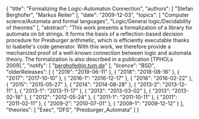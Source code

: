 {
    "title": "Formalizing the Logic-Automaton Connection",
    "authors": [
        "Stefan Berghofer",
        "Markus Reiter"
    ],
    "date": "2009-12-03",
    "topics": [
        "Computer science/Automata and formal languages",
        "Logic/General logic/Decidability of theories"
    ],
    "abstract": "This work presents a formalization of a library for automata on bit strings. It forms the basis of a reflection-based decision procedure for Presburger arithmetic, which is efficiently executable thanks to Isabelle's code generator. With this work, we therefore provide a mechanized proof of a well-known connection between logic and automata theory. The formalization is also described in a publication [TPHOLs 2009].",
    "notify": [
        "berghofe@in.tum.de"
    ],
    "licence": "BSD",
    "olderReleases": [
        {
            "2019": "2019-06-11"
        },
        {
            "2018": "2018-08-16"
        },
        {
            "2017": "2017-10-10"
        },
        {
            "2016-1": "2016-12-17"
        },
        {
            "2016": "2016-02-22"
        },
        {
            "2015": "2015-05-27"
        },
        {
            "2014": "2014-08-28"
        },
        {
            "2013-2": "2013-12-11"
        },
        {
            "2013-1": "2013-11-17"
        },
        {
            "2013": "2013-03-02"
        },
        {
            "2013": "2013-02-16"
        },
        {
            "2012": "2012-05-24"
        },
        {
            "2011-1": "2011-10-11"
        },
        {
            "2011": "2011-02-11"
        },
        {
            "2009-2": "2010-07-01"
        },
        {
            "2009-1": "2009-12-12"
        }
    ],
    "theories": [
        "Exec",
        "DFS",
        "Presburger_Automata"
    ]
}